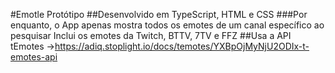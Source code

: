 #Emotle Protótipo
##Desenvolvido em TypeScript, HTML e CSS
###Por enquanto, o App apenas mostra todos os emotes de um canal específico ao pesquisar
Inclui os emotes da Twitch, BTTV, 7TV e FFZ
##Usa a API tEmotes ->https://adiq.stoplight.io/docs/temotes/YXBpOjMyNjU2ODIx-t-emotes-api
